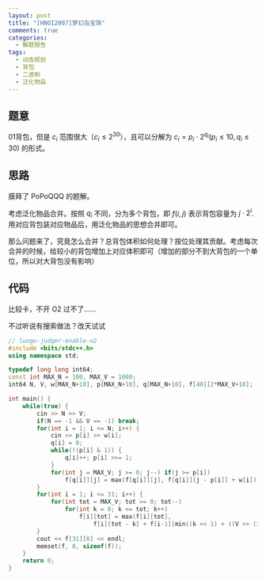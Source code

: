 ```yaml
---
layout: post
title: "[HNOI2007]梦幻岛宝珠"
comments: true
categories:
  - 解题报告
tags:
  - 动态规划
  - 背包
  - 二进制
  - 泛化物品
---
```


## 题意

01背包，但是 $c_i$ 范围很大（$c_i \le 2^{30}$），且可以分解为 $c_i = p_i \cdot 2^{q_i} (p_i \le 10, q_i \le 30)$ 的形式。

## 思路

膜拜了 PoPoQQQ 的题解。

考虑泛化物品合并。按照 $q_i$ 不同，分为多个背包，即 $f(i, j)$ 表示背包容量为 $j \cdot 2^i$. 用对应背包装对应物品后，用泛化物品的思想合并即可。

那么问题来了，究竟怎么合并？总背包体积如何处理？按位处理其贡献。考虑每次合并的时候，给较小的背包增加上对应体积即可（增加的部分不到大背包的一个单位，所以对大背包没有影响）

## 代码

比较卡，不开 O2 过不了……

不过听说有搜索做法？改天试试

```cpp
// luogu-judger-enable-o2
#include <bits/stdc++.h>
using namespace std;

typedef long long int64;
const int MAX_N = 100, MAX_V = 1000;
int64 N, V, w[MAX_N+10], p[MAX_N+10], q[MAX_N+10], f[40][2*MAX_V+10];

int main() {
    while(true) {
        cin >> N >> V;
        if(N == -1 && V == -1) break;
        for(int i = 1; i <= N; i++) {
            cin >> p[i] >> w[i];
            q[i] = 0;
            while(!(p[i] & 1)) {
                q[i]++; p[i] >>= 1;
            }
            for(int j = MAX_V; j >= 0; j--) if(j >= p[i])
                f[q[i]][j] = max(f[q[i]][j], f[q[i]][j - p[i]] + w[i]);
        }
        for(int i = 1; i <= 31; i++) {
            for(int tot = MAX_V; tot >= 0; tot--)
                for(int k = 0; k <= tot; k++)
                    f[i][tot] = max(f[i][tot], 
                        f[i][tot - k] + f[i-1][min((k << 1) + ((V >> (i-1)) & 1), (int64)MAX_V)]);
        }
        cout << f[31][0] << endl;
        memset(f, 0, sizeof(f));
    }
    return 0;
}
```

